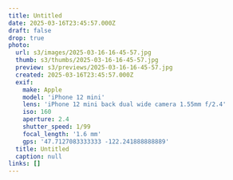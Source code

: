 ```yaml
---
title: Untitled
date: 2025-03-16T23:45:57.000Z
draft: false
drop: true
photo:
  url: s3/images/2025-03-16-16-45-57.jpg
  thumb: s3/thumbs/2025-03-16-16-45-57.jpg
  preview: s3/previews/2025-03-16-16-45-57.jpg
  created: 2025-03-16T23:45:57.000Z
  exif:
    make: Apple
    model: 'iPhone 12 mini'
    lens: 'iPhone 12 mini back dual wide camera 1.55mm f/2.4'
    iso: 160
    aperture: 2.4
    shutter_speed: 1/99
    focal_length: '1.6 mm'
    gps: '47.7127083333333 -122.241888888889'
  title: Untitled
  caption: null
links: []
---
```

